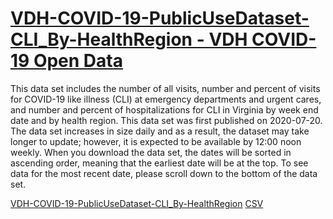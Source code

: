 # [VDH-COVID-19-PublicUseDataset-CLI_By-HealthRegion - VDH COVID-19 Open Data](https://data.virginia.gov/Government/VDH-COVID-19-PublicUseDataset-CLI_By-HealthRegion/m2rx-3wgw)

This data set includes the number of all visits, number and percent of visits for COVID-19 like illness (CLI) at emergency departments and urgent cares, and number and percent of hospitalizations for CLI in Virginia by week end date and by health region. This data set was first published on 2020-07-20. The data set increases in size daily and as a result, the dataset may take longer to update; however, it is expected to be available by 12:00 noon weekly. When you download the data set, the dates will be sorted in ascending order, meaning that the earliest date will be at the top. To see data for the most recent date, please scroll down to the bottom of the data set.

[VDH-COVID-19-PublicUseDataset-CLI_By-HealthRegion](https://data.virginia.gov/Government/VDH-COVID-19-PublicUseDataset-CLI_By-HealthRegion/m2rx-3wgw)
[CSV](https://data.virginia.gov/api/views/m2rx-3wgw/rows.csv?accessType=DOWNLOAD)